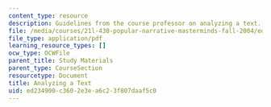 ```yaml
---
content_type: resource
description: Guidelines from the course professor on analyzing a text.
file: /media/courses/21l-430-popular-narrative-masterminds-fall-2004/ed234900c3602e3ea6c23f807daaf5c0_MIT21L_430F04_analyzing.pdf
file_type: application/pdf
learning_resource_types: []
ocw_type: OCWFile
parent_title: Study Materials
parent_type: CourseSection
resourcetype: Document
title: Analyzing a Text
uid: ed234900-c360-2e3e-a6c2-3f807daaf5c0
---
```

